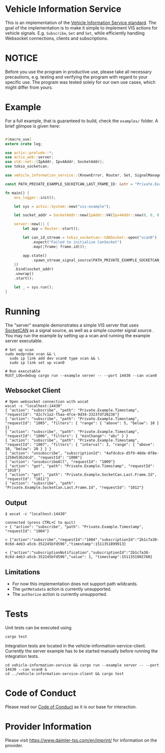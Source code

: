 # Vehicle Information Service

This is an implementation of the [Vehicle Information Service standard](https://w3c.github.io/automotive/vehicle_data/vehicle_information_service.html).
The goal of the implementation is to make it simple to implement VIS actions for vehicle signals.
E.g. `Subscribe`, `Get` and `Set`,  while efficiently handling Websocket connections, clients and subscriptions.

# NOTICE

Before you use the program in productive use, please take all necessary precautions,
e.g. testing and verifying the program with regard to your specific use.
The program was tested solely for our own use cases, which might differ from yours.

# Example

For a full example, that is guaranteed to build, check the `examples/` folder.
A brief glimpse is given here:

```rust

#[macro_use]
extern crate log;

use actix::prelude::*;
use actix_web::server;
use std::net::{IpAddr, Ipv4Addr, SocketAddr};
use tokio_socketcan;

use vehicle_information_service::{KnownError, Router, Set, SignalManager, UpdateSignal};

const PATH_PRIVATE_EXAMPLE_SOCKETCAN_LAST_FRAME_ID: &str = "Private.Example.SocketCan.Last.Frame.Id";

fn main() {
    env_logger::init();

    let sys = actix::System::new("vis-example");

    let socket_addr = SocketAddr::new(IpAddr::V4(Ipv4Addr::new(0, 0, 0, 0)), 14430);

    server::new(|| {
        let app = Router::start();

        let can_id_stream = tokio_socketcan::CANSocket::open("vcan0")
            .expect("Failed to initialize CanSocket")
            .map(|frame| frame.id());

        app.state()
            .spawn_stream_signal_source(PATH_PRIVATE_EXAMPLE_SOCKETCAN_LAST_FRAME_ID.into(), can_id_stream);
    })
    .bind(socket_addr)
    .unwrap()
    .start();

    let _ = sys.run();
}
```

# Running
The "server" example demonstrates a simple VIS server that uses [SocketCAN](https://www.kernel.org/doc/html/v4.17/networking/can.html)
as a signal source, as well as a simple counter signal source .
You may run the example by setting up a vcan and running the example server executable.

```
# Set up vcan
sudo modprobe vcan && \
  sudo ip link add dev vcan0 type vcan && \
  sudo ip link set up vcan0

# Run executable
RUST_LOG=debug cargo run --example server -- --port 14430 --can vcan0
```

## Websocket Client
```
# Open websocket connection with wscat
wscat -c "localhost:14430"
{ "action": "subscribe", "path": "Private.Example.Timestamp", "requestId": "d2c7c1a2-f5aa-4fce-9d34-3323fdf20236"}
{ "action": "subscribe", "path": "Private.Example.Timestamp", "requestId": "1005", "filters": { "range": { "above": 5, "below": 10 } }}
{ "action": "subscribe", "path": "Private.Example.Timestamp", "requestId": "1006", "filters": { "minChange": "abc" } }
{ "action": "subscribe", "path": "Private.Example.Timestamp", "requestId": "1007", "filters": { "interval": 3, "range": { "above": 10, "below": 20 } } }
{ "action": "unsubscribe", "subscriptionId": "4afdcdce-d5f9-48de-8f8e-1250e53b2dcd", "requestId": "1008"}
{ "action": "unsubscribeAll", "requestId": "1009"}
{ "action": "get", "path": "Private.Example.Timestamp", "requestId": "1010"}
{ "action": "get", "path": "Private.Example.SocketCan.Last.Frame.Id", "requestId": "1011"}
{ "action": "subscribe", "path": "Private.Example.SocketCan.Last.Frame.Id", "requestId": "1012"}
```

## Output
```
$ wscat -c "localhost:14430"

connected (press CTRL+C to quit)
> { "action": "subscribe", "path": "Private.Example.Timestamp", "requestId": "1004"}

< {"action":"subscribe","requestId":"1004","subscriptionId":"2b1c7a38-0c6d-4eb3-a5cb-352245bfd596","timestamp":1511351899913}

< {"action":"subscriptionNotification","subscriptionId":"2b1c7a38-0c6d-4eb3-a5cb-352245bfd596","value": 1, "timestamp":1511351902760}
```

## Limitations
- For now this implementation does not support path wildcards.
- The `getMetadata` action is currently unsupported.
- The `authorize` action is currently unsupported.

# Tests
Unit tests can be executed using

```
cargo test
```

Integration tests are located in the vehicle-information-service-client.
Currently the server example has to be started manually before running the integration tests.
```
cd vehicle-information-service && cargo run --example server -- --port 14430 --can vcan0 &
cd ../vehicle-information-service-client && cargo test
```

# Code of Conduct

Please read our [Code of Conduct](https://github.com/Daimler/daimler-foss/blob/master/CODE_OF_CONDUCT.md) as it is our base for interaction.

# Provider Information

Please visit <https://www.daimler-tss.com/en/imprint/> for information on the provider.